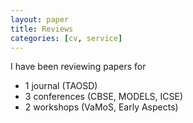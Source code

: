 ```yaml
---
layout: paper
title: Reviews
categories: [cv, service]
---
```


I have been reviewing papers for

- 1 journal (TAOSD)
- 3 conferences (CBSE, MODELS, ICSE)
- 2 workshops (VaMoS, Early Aspects)
